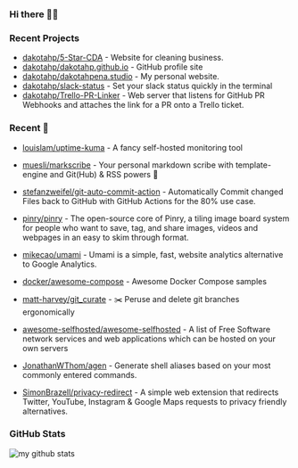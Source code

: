 ### Hi there 👋🏼



### Recent Projects

- [dakotahp/5-Star-CDA](https://github.com/dakotahp/5-Star-CDA) - Website for cleaning business.
- [dakotahp/dakotahp.github.io](https://github.com/dakotahp/dakotahp.github.io) - GitHub profile site
- [dakotahp/dakotahpena.studio](https://github.com/dakotahp/dakotahpena.studio) - My personal website.
- [dakotahp/slack-status](https://github.com/dakotahp/slack-status) - Set your slack status quickly in the terminal
- [dakotahp/Trello-PR-Linker](https://github.com/dakotahp/Trello-PR-Linker) - Web server that listens for GitHub PR Webhooks and attaches the link for a PR onto a Trello ticket.

### Recent 🌟

- [louislam/uptime-kuma](https://github.com/louislam/uptime-kuma) - A fancy self-hosted monitoring tool

- [muesli/markscribe](https://github.com/muesli/markscribe) - Your personal markdown scribe with template-engine and Git(Hub) &amp; RSS powers 📜

- [stefanzweifel/git-auto-commit-action](https://github.com/stefanzweifel/git-auto-commit-action) - Automatically Commit changed Files back to GitHub with GitHub Actions for the 80% use case.

- [pinry/pinry](https://github.com/pinry/pinry) - The open-source core of Pinry, a tiling image board system for people who want to save, tag, and share images, videos and webpages in an easy to skim through format.

- [mikecao/umami](https://github.com/mikecao/umami) - Umami is a simple, fast, website analytics alternative to Google Analytics.

- [docker/awesome-compose](https://github.com/docker/awesome-compose) - Awesome Docker Compose samples

- [matt-harvey/git_curate](https://github.com/matt-harvey/git_curate) - ✂️ Peruse and delete git branches ergonomically

- [awesome-selfhosted/awesome-selfhosted](https://github.com/awesome-selfhosted/awesome-selfhosted) - A list of Free Software network services and web applications which can be hosted on your own servers

- [JonathanWThom/agen](https://github.com/JonathanWThom/agen) - Generate shell aliases based on your most commonly entered commands.

- [SimonBrazell/privacy-redirect](https://github.com/SimonBrazell/privacy-redirect) - A simple web extension that redirects Twitter, YouTube, Instagram &amp; Google Maps requests to privacy friendly alternatives.


### GitHub Stats
![my github stats](https://github-readme-stats.vercel.app/api?username=dakotahp&count_private=true&hide_title=true)
